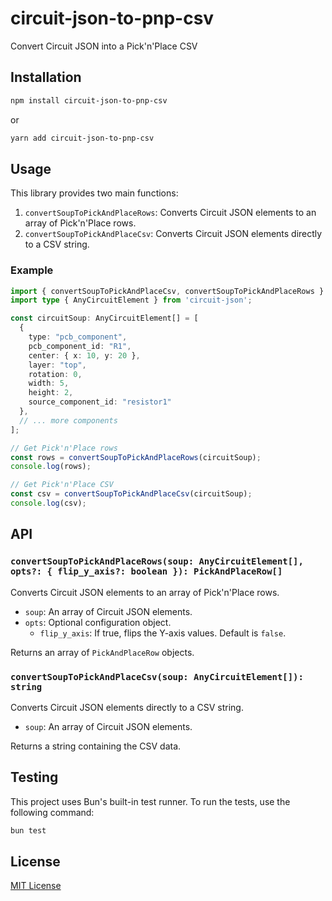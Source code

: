 # circuit-json-to-pnp-csv

Convert Circuit JSON into a Pick'n'Place CSV

## Installation

```bash
npm install circuit-json-to-pnp-csv
```

or

```bash
yarn add circuit-json-to-pnp-csv
```

## Usage

This library provides two main functions:

1. `convertSoupToPickAndPlaceRows`: Converts Circuit JSON elements to an array of Pick'n'Place rows.
2. `convertSoupToPickAndPlaceCsv`: Converts Circuit JSON elements directly to a CSV string.

### Example

```typescript
import { convertSoupToPickAndPlaceCsv, convertSoupToPickAndPlaceRows } from 'circuit-json-to-pnp-csv';
import type { AnyCircuitElement } from 'circuit-json';

const circuitSoup: AnyCircuitElement[] = [
  {
    type: "pcb_component",
    pcb_component_id: "R1",
    center: { x: 10, y: 20 },
    layer: "top",
    rotation: 0,
    width: 5,
    height: 2,
    source_component_id: "resistor1"
  },
  // ... more components
];

// Get Pick'n'Place rows
const rows = convertSoupToPickAndPlaceRows(circuitSoup);
console.log(rows);

// Get Pick'n'Place CSV
const csv = convertSoupToPickAndPlaceCsv(circuitSoup);
console.log(csv);
```

## API

### `convertSoupToPickAndPlaceRows(soup: AnyCircuitElement[], opts?: { flip_y_axis?: boolean }): PickAndPlaceRow[]`

Converts Circuit JSON elements to an array of Pick'n'Place rows.

- `soup`: An array of Circuit JSON elements.
- `opts`: Optional configuration object.
  - `flip_y_axis`: If true, flips the Y-axis values. Default is `false`.

Returns an array of `PickAndPlaceRow` objects.

### `convertSoupToPickAndPlaceCsv(soup: AnyCircuitElement[]): string`

Converts Circuit JSON elements directly to a CSV string.

- `soup`: An array of Circuit JSON elements.

Returns a string containing the CSV data.

## Testing

This project uses Bun's built-in test runner. To run the tests, use the following command:

```bash
bun test
```

## License

[MIT License](LICENSE)
